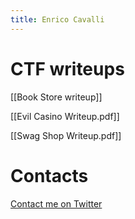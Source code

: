 ```yaml
---
title: Enrico Cavalli
---
```

# CTF writeups

[[Book Store writeup]]

[[Evil Casino Writeup.pdf]]

[[Swag Shop Writeup.pdf]]


# Contacts

[Contact me on Twitter](https://twitter.com/enricocavalli)